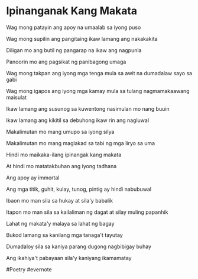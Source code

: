 # Ipinanganak Kang Makata

Wag mong patayin ang apoy na umaalab sa iyong puso

Wag mong supilin ang pangitaing ikaw lamang ang nakakakita

Diligan mo ang butil ng pangarap na ikaw ang nagpunla

Panoorin mo ang pagsikat ng panibagong umaga

Wag mong takpan ang iyong mga tenga mula sa awit na dumadalaw sayo sa gabi

Wag mong igapos ang iyong mga kamay mula sa tulang nagmamakaawang maisulat

Ikaw lamang ang susunog sa kuwentong nasimulan mo nang buuin

Ikaw lamang ang kikitil sa debuhong ikaw rin ang nagluwal

Makalimutan mo mang umupo sa iyong silya

Makalimutan mo mang maglakad sa tabi ng mga liryo sa uma

Hindi mo maikaka-ilang ipinangak kang makata

At hindi mo matatakbuhan ang iyong tadhana

Ang apoy ay immortal

Ang mga titik, guhit, kulay, tunog, pintig ay hindi nabubuwal

Ibaon mo man sila sa hukay at sila'y babalik

Itapon mo man sila sa kailaliman ng dagat at silay muling papanhik

Lahat ng makata'y malaya sa lahat ng bagay

Bukod lamang sa kanilang mga tanaga't tayutay

Dumadaloy sila sa kaniya parang dugong nagbibigay buhay

Ang ikahiya't pabayaan sila'y kaniyang ikamamatay

\#Poetry #evernote

